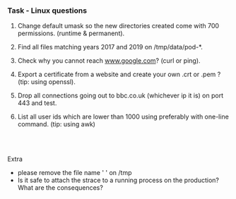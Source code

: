 ### Task - Linux questions 

1. Change default umask so the new directories created come with 700 permissions. (runtime & permanent).

2. Find all files matching years 2017 and 2019 on /tmp/data/pod-*.

3. Check why you cannot reach www.google.com? (curl or ping).

4. Export a certificate from a website and create your own .crt or .pem ? (tip: using openssl).

5. Drop all connections going out to bbc.co.uk (whichever ip it is) on port 443 and test.

6. List all user ids which are lower than 1000 using preferably with one-line command. (tip: using awk)

<br><br>

Extra
- please remove the file name '   ' on /tmp
- Is it safe to attach the strace to a running process on the production? What are the consequences?
